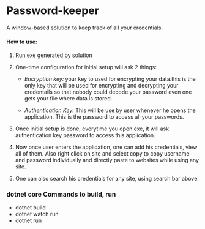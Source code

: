 # Password-keeper
A window-based solution to keep track of all your credentials. 

#### How to use:

1. Run exe generated by solution
2. One-time configuration for initial setup will ask 2 things:
   * *Encryption key:* your key to used for encrypting your data.this is the only key that will be used for encrypting and decrypting your credentails so that nobody could decode your password even one gets your file where data is stored.

   * *Authentication Key:* This will be use by user whenever he opens the application. This is the password to access all your passwords.

3. Once initial setup is done, everytime you open exe, it will ask authentication key password to access this application.

4. Now once user enters the application, one can add his credentials, view all of them. Also right click on site and select copy to copy username and password individually and directly paste to websites while using any site.

5. One can also search his credentials for any site, using search bar above. 



### dotnet core Commands to build, run 
- dotnet build
- dotnet watch run
- dotnet run
